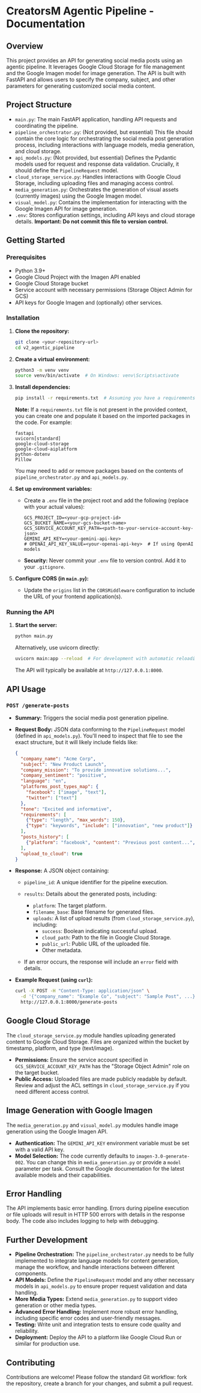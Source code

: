 # CreatorsM Agentic Pipeline - Documentation

## Overview

This project provides an API for generating social media posts using an agentic pipeline. It leverages Google Cloud Storage for file management and the Google Imagen model for image generation. The API is built with FastAPI and allows users to specify the company, subject, and other parameters for generating customized social media content.

## Project Structure

- `main.py`:  The main FastAPI application, handling API requests and coordinating the pipeline.
- `pipeline_orchestrator.py`: (Not provided, but essential) This file should contain the core logic for orchestrating the social media post generation process, including interactions with language models, media generation, and cloud storage.
- `api_models.py`: (Not provided, but essential) Defines the Pydantic models used for request and response data validation.  Crucially, it should define the `PipelineRequest` model.
- `cloud_storage_service.py`:  Handles interactions with Google Cloud Storage, including uploading files and managing access control.
- `media_generation.py`:  Orchestrates the generation of visual assets (currently images) using the Google Imagen model.
- `visual_model.py`:  Contains the implementation for interacting with the Google Imagen API for image generation.
- `.env`: Stores configuration settings, including API keys and cloud storage details.  **Important: Do not commit this file to version control.**

## Getting Started

### Prerequisites

- Python 3.9+
- Google Cloud Project with the Imagen API enabled
- Google Cloud Storage bucket
- Service account with necessary permissions (Storage Object Admin for GCS)
- API keys for Google Imagen and (optionally) other services.

### Installation

1.  **Clone the repository:**

    ```bash
    git clone <your-repository-url>
    cd v2_agentic_pipeline
    ```

2.  **Create a virtual environment:**

    ```bash
    python3 -m venv venv
    source venv/bin/activate  # On Windows: venv\Scripts\activate
    ```

3.  **Install dependencies:**

    ```bash
    pip install -r requirements.txt  # Assuming you have a requirements.txt
    ```
    **Note:** If a `requirements.txt` file is not present in the provided context, you can create one and populate it based on the imported packages in the code. For example:

    ```
    fastapi
    uvicorn[standard]
    google-cloud-storage
    google-cloud-aiplatform
    python-dotenv
    Pillow
    ```
    You may need to add or remove packages based on the contents of `pipeline_orchestrator.py` and `api_models.py`.

4.  **Set up environment variables:**

    - Create a `.env` file in the project root and add the following (replace with your actual values):

      ```
      GCS_PROJECT_ID=<your-gcp-project-id>
      GCS_BUCKET_NAME=<your-gcs-bucket-name>
      GCS_SERVICE_ACCOUNT_KEY_PATH=<path-to-your-service-account-key-json>
      GEMINI_API_KEY=<your-gemini-api-key>
      # OPENAI_API_KEY_VALUE=<your-openai-api-key>  # If using OpenAI models
      ```

    - **Security:** Never commit your `.env` file to version control. Add it to your `.gitignore`.

5.  **Configure CORS (in `main.py`):**

    -  Update the `origins` list in the `CORSMiddleware` configuration to include the URL of your frontend application(s).

### Running the API

1.  **Start the server:**

    ```bash
    python main.py
    ```

    Alternatively, use uvicorn directly:

    ```bash
    uvicorn main:app --reload  # For development with automatic reloading
    ```

    The API will typically be available at `http://127.0.0.1:8000`.

## API Usage

### `POST /generate-posts`

-   **Summary:** Triggers the social media post generation pipeline.
-   **Request Body:**  JSON data conforming to the `PipelineRequest` model (defined in `api_models.py`). You'll need to inspect that file to see the exact structure, but it will likely include fields like:

    ```json
    {
      "company_name": "Acme Corp",
      "subject": "New Product Launch",
      "company_mission": "To provide innovative solutions...",
      "company_sentiment": "positive",
      "language": "en",
      "platforms_post_types_map": {
        "facebook": ["image", "text"],
        "twitter": ["text"]
      },
      "tone": "Excited and informative",
      "requirements": [
        {"type": "length", "max_words": 150},
        {"type": "keywords", "include": ["innovation", "new product"]}
      ],
      "posts_history": [
        {"platform": "facebook", "content": "Previous post content...", "date": "2023-10-26"}
      ],
      "upload_to_cloud": true
    }
    ```

-   **Response:**  A JSON object containing:

    -   `pipeline_id`: A unique identifier for the pipeline execution.
    -   `results`: Details about the generated posts, including:
        -   `platform`:  The target platform.
        -   `filename_base`:  Base filename for generated files.
        -   `uploads`:  A list of upload results (from `cloud_storage_service.py`), including:
            -   `success`:  Boolean indicating successful upload.
            -   `cloud_path`: Path to the file in Google Cloud Storage.
            -   `public_url`: Public URL of the uploaded file.
            -   Other metadata.

    -  If an error occurs, the response will include an `error` field with details.

-   **Example Request (using `curl`):**

    ```bash
    curl -X POST -H "Content-Type: application/json" \
      -d '{"company_name": "Example Co", "subject": "Sample Post", ...}' \
      http://127.0.0.1:8000/generate-posts
    ```

## Google Cloud Storage

The `cloud_storage_service.py` module handles uploading generated content to Google Cloud Storage.  Files are organized within the bucket by timestamp, platform, and type (text/image).

-   **Permissions:** Ensure the service account specified in `GCS_SERVICE_ACCOUNT_KEY_PATH` has the "Storage Object Admin" role on the target bucket.
-   **Public Access:** Uploaded files are made publicly readable by default. Review and adjust the ACL settings in `cloud_storage_service.py` if you need different access control.

## Image Generation with Google Imagen

The `media_generation.py` and `visual_model.py` modules handle image generation using the Google Imagen API.

-   **Authentication:**  The `GEMINI_API_KEY` environment variable must be set with a valid API key.
-   **Model Selection:** The code currently defaults to `imagen-3.0-generate-002`. You can change this in `media_generation.py` or provide a `model` parameter per task. Consult the Google documentation for the latest available models and their capabilities.

## Error Handling

The API implements basic error handling.  Errors during pipeline execution or file uploads will result in HTTP 500 errors with details in the response body.  The code also includes logging to help with debugging.

## Further Development

-   **Pipeline Orchestration:**  The `pipeline_orchestrator.py` needs to be fully implemented to integrate language models for content generation, manage the workflow, and handle interactions between different components.
-   **API Models:** Define the `PipelineRequest` model and any other necessary models in `api_models.py` to ensure proper request validation and data handling.
-   **More Media Types:** Extend `media_generation.py` to support video generation or other media types.
-   **Advanced Error Handling:** Implement more robust error handling, including specific error codes and user-friendly messages.
-   **Testing:**  Write unit and integration tests to ensure code quality and reliability.
-   **Deployment:**  Deploy the API to a platform like Google Cloud Run or similar for production use.

## Contributing

Contributions are welcome!  Please follow the standard Git workflow: fork the repository, create a branch for your changes, and submit a pull request.